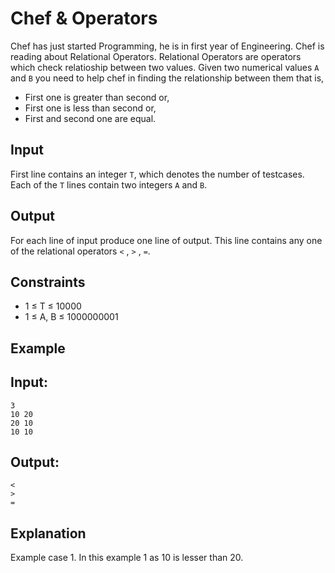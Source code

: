 # Chef & Operators

Chef has just started Programming, he is in first year of Engineering. Chef is reading about Relational Operators.
Relational Operators are operators which check relatioship between two values. Given two numerical values `A` and `B` you need to help chef in finding the relationship between them that is,

-   First one is greater than second or,
-   First one is less than second or,
-   First and second one are equal.

## Input

First line contains an integer `T`, which denotes the number of testcases. Each of the `T` lines contain two integers `A` and `B`.

## Output

For each line of input produce one line of output. This line contains any one of the relational operators
`<` , `>` , `=`.

## Constraints

-   1 ≤ T ≤ 10000
-   1 ≤ A, B ≤ 1000000001

## Example

## Input:

```shell
3
10 20
20 10
10 10
```

## Output:

```shell
<
>
=
```

## Explanation

Example case 1. In this example 1 as 10 is lesser than 20.
